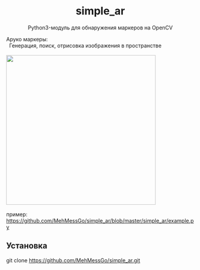 <h1 align="center">simple_ar</H1>
<p align="center">
Python3-модуль для обнаружения маркеров на OpenCV
</p>

Аруко маркеры:</br>
&nbsp; Генерация, поиск, отрисовка изображения в пространстве</br></br>
<img src="https://github.com/MehMessGo/simple_ar/blob/master/example.png" width="400" ></br></br>
пример: https://github.com/MehMessGo/simple_ar/blob/master/simple_ar/example.py

## Установка
git clone https://github.com/MehMessGo/simple_ar.git
